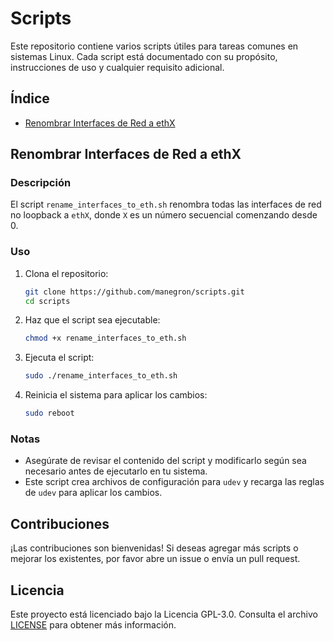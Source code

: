 # Scripts

Este repositorio contiene varios scripts útiles para tareas comunes en sistemas Linux. Cada script está documentado con su propósito, instrucciones de uso y cualquier requisito adicional.

## Índice

- [Renombrar Interfaces de Red a ethX](#renombrar-interfaces-de-red-a-ethx)

## Renombrar Interfaces de Red a ethX

### Descripción

El script `rename_interfaces_to_eth.sh` renombra todas las interfaces de red no loopback a `ethX`, donde `X` es un número secuencial comenzando desde 0.

### Uso

1. Clona el repositorio:
    ```sh
    git clone https://github.com/manegron/scripts.git
    cd scripts
    ```

2. Haz que el script sea ejecutable:
    ```sh
    chmod +x rename_interfaces_to_eth.sh
    ```

3. Ejecuta el script:
    ```sh
    sudo ./rename_interfaces_to_eth.sh
    ```

4. Reinicia el sistema para aplicar los cambios:
    ```sh
    sudo reboot
    ```

### Notas

- Asegúrate de revisar el contenido del script y modificarlo según sea necesario antes de ejecutarlo en tu sistema.
- Este script crea archivos de configuración para `udev` y recarga las reglas de `udev` para aplicar los cambios.

## Contribuciones

¡Las contribuciones son bienvenidas! Si deseas agregar más scripts o mejorar los existentes, por favor abre un issue o envía un pull request.

## Licencia

Este proyecto está licenciado bajo la Licencia GPL-3.0. Consulta el archivo [LICENSE](LICENSE) para obtener más información.

